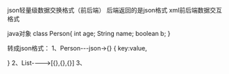 json轻量级数据交换格式（前后端）
    后端返回的是json格式
xml前后端数据交互格式

java对象
class Person{
    int age;
    String name;
    boolean b;
}

转成json格式：
   1、Person---json->{}
   {
        key:value,
        
   
   
   }
   2、List<Person>---->[{},{},{}]
   3、